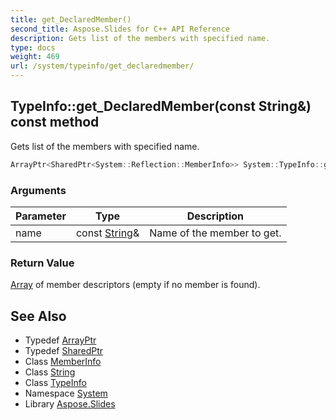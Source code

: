 ```yaml
---
title: get_DeclaredMember()
second_title: Aspose.Slides for C++ API Reference
description: Gets list of the members with specified name.
type: docs
weight: 469
url: /system/typeinfo/get_declaredmember/
---
```

## TypeInfo::get_DeclaredMember(const String\&) const method


Gets list of the members with specified name.

```cpp
ArrayPtr<SharedPtr<System::Reflection::MemberInfo>> System::TypeInfo::get_DeclaredMember(const String &name) const
```


### Arguments

| Parameter | Type | Description |
| --- | --- | --- |
| name | const [String](../../string/)\& | Name of the member to get. |

### Return Value

[Array](../../array/) of member descriptors (empty if no member is found).

## See Also

* Typedef [ArrayPtr](../../arrayptr/)
* Typedef [SharedPtr](../../sharedptr/)
* Class [MemberInfo](../../../system.reflection/memberinfo/)
* Class [String](../../string/)
* Class [TypeInfo](../)
* Namespace [System](../../)
* Library [Aspose.Slides](../../../)